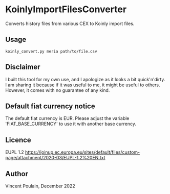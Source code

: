 # KoinlyImportFilesConverter
Converts history files from various CEX to Koinly import files.

## Usage
`koinly_convert.py meria path/to/file.csv`

## Disclaimer
I built this tool for my own use, and I apologize as it looks a bit quick'n'dirty. 
I am sharing it because if it was useful to me, it might be useful to others. However, it comes with no guarantee of any kind.

## Default fiat currency notice
The default fiat currency is EUR. Please adjust the variable 'FIAT_BASE_CURRENCY' to use it with another base currency. 

## Licence
EUPL 1.2 https://joinup.ec.europa.eu/sites/default/files/custom-page/attachment/2020-03/EUPL-1.2%20EN.txt

## Author
Vincent Poulain, December 2022
